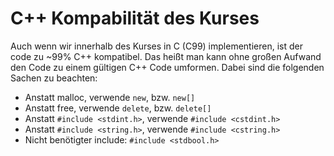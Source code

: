 # C++ Kompabilität des Kurses

Auch wenn wir innerhalb des Kurses in C (C99) implementieren, ist der code zu ~99% C++ kompatibel. Das heißt man kann ohne großen Aufwand den Code zu einem gültigen C++ Code umformen.
Dabei sind die folgenden Sachen zu beachten:

- Anstatt malloc, verwende ```new```, bzw. ```new[]```
- Anstatt free, verwende ```delete```, bzw. ```delete[]```
- Anstatt ```#include <stdint.h>```, verwende ```#include <cstdint.h>```
- Anstatt ```#include <string.h>```, verwende ```#include <cstring.h>```
- Nicht benötigter include: ```#include <stdbool.h>```
